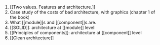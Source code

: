 1. [[Two values. Features and architecture.]]
2. Case study of the costs of bad architecture, with graphics (chapter 1 of the book)
3. What [[module]]s and [[component]]s are.
4. [[SOLID]]: architecture at [[module]] level
5. [[Principles of components]]: architecture at [[component]] level
6. [[Clean architecture]]

